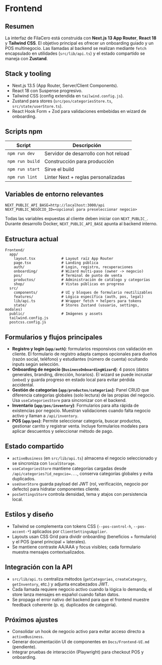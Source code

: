 # Frontend

## Resumen
La interfaz de FilaCero está construida con **Next.js 13 App Router**, **React 18** y **Tailwind CSS**. El objetivo principal es ofrecer un onboarding guiado y un POS multinegocio. Las llamadas al backend se realizan mediante `fetch` encapsulado en utilidades (`src/lib/api.ts`) y el estado compartido se maneja con **Zustand**.

## Stack y tooling
- Next.js 13.5 (App Router, Server/Client Components).
- React 18 con Suspense progresivo.
- Tailwind CSS (config extendida en `tailwind.config.js`).
- Zustand para stores (`src/pos/categoriesStore.ts`, `src/state/userStore.ts`).
- React Hook Form + Zod para validaciones embebidas en wizard de onboarding.

## Scripts npm
| Script | Descripción |
|--------|-------------|
| `npm run dev` | Servidor de desarrollo con hot reload |
| `npm run build` | Construcción para producción |
| `npm run start` | Sirve el build |
| `npm run lint` | Linter Next + reglas personalizadas |

## Variables de entorno relevantes
```
NEXT_PUBLIC_API_BASE=http://localhost:3000/api
NEXT_PUBLIC_NEGOCIO_ID=<opcional para preseleccionar negocio>
```
Todas las variables expuestas al cliente deben iniciar con `NEXT_PUBLIC_`. Durante desarrollo Docker, `NEXT_PUBLIC_API_BASE` apunta al backend interno.

## Estructura actual
```
Frontend/
  app/
    layout.tsx            # Layout raíz App Router
    page.tsx              # Landing pública
    auth/                 # Login, registro, recuperaciones
    onboarding/           # Wizard multi-paso (owner -> negocio)
    pos/                  # Terminal de punto de venta
    productos/            # Administración de catálogo y categorías
    shop/                 # Vistas públicas en progreso
  src/
    components/           # UI y bloques de formulario reutilizables
    features/             # Lógica específica (auth, pos, legal)
    lib/api.ts            # Wrapper fetch + helpers para tokens
    state/                # Stores Zustand (usuario, settings, modales)
  public/                 # Imágenes y assets
  tailwind.config.js
  postcss.config.js
```

## Formularios y flujos principales
- **Registro y login (`app/auth`)**: formularios responsivos con validación en cliente. El formulario de registro adapta campos opcionales para dueños (razón social, teléfono) y estudiantes (número de cuenta) ocultando inputs según selección.
- **Onboarding de negocio (`BusinessOnboardingWizard`)**: 4 pasos (datos generales, branding, dirección, horarios). El wizard se puede incrustar (`embed`) y guarda progreso en estado local para evitar pérdida accidental.
- **Gestión de categorías (`app/productos/categorias`)**: Panel CRUD que diferencia categorías globales (solo lectura) de las propias del negocio. Usa `useCategoriesStore` para sincronizar con el backend.
- **Inventario (`app/pos/inventory`)**: Formularios para alta rápida de existencias por negocio. Muestran validaciones cuando falta negocio activo y llaman a `/api/inventory`.
- **POS (`app/pos`)**: Permite seleccionar categoría, buscar productos, gestionar carrito y registrar venta. Incluye formularios modales para aplicar descuentos y seleccionar método de pago.

## Estado compartido
- `activeBusiness` (en `src/lib/api.ts`) almacena el negocio seleccionado y se sincroniza con `localStorage`.
- `useCategoriesStore` mantiene categorías cargadas desde `/api/categories?id_negocio=...`, conserva categorías globales y evita duplicados.
- `useUserStore` guarda payload del JWT (rol, verificación, negocio por defecto) para hidratar componentes cliente.
- `posSettingsStore` controla densidad, tema y atajos con persistencia local.

## Estilos y diseño
- Tailwind se complementa con tokens CSS (`--pos-control-h`, `--pos-accent-*`) aplicados por `ClientSettingsApplier`.
- Layouts usan CSS Grid para dividir onboarding (beneficios + formulario) y el POS (panel principal + laterales).
- Se mantiene contraste AA/AAA y focus visibles; cada formulario muestra mensajes contextualizados.

## Integración con la API
- `src/lib/api.ts` centraliza métodos (`getCategories`, `createCategory`, `getInventory`, etc.) y adjunta encabezados JWT.
- Cada llamada requiere negocio activo cuando la lógica lo demanda; el store lanza mensajes en español cuando faltan datos.
- Se propaga el error nativo del backend para que el frontend muestre feedback coherente (p. ej. duplicados de categoría).

## Próximos ajustes
- Consolidar un hook de negocio activo para evitar acceso directo a `activeBusiness`.
- Generar documentación UI de componentes en `Docs/Frontend-UI.md` (pendiente).
- Integrar pruebas de interacción (Playwright) para checkout POS y onboarding.
